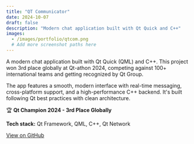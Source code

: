 ```yaml
---
title: "QT Communicator"
date: 2024-10-07
draft: false
description: "Modern chat application built with Qt Quick and C++"
images:
  - /images/portfolio/qtcom.png
  # Add more screenshot paths here
---
```


A modern chat application built with Qt Quick (QML) and C++. This project won 3rd place globally at Qt-athon 2024, competing against 100+ international teams and getting recognized by Qt Group.

The app features a smooth, modern interface with real-time messaging, cross-platform support, and a high-performance C++ backend. It's built following Qt best practices with clean architecture.

🏆 **Qt Champion 2024 - 3rd Place Globally**

**Tech stack:** Qt Framework, QML, C++, Qt Network

[View on GitHub](https://github.com/mtm-x/yeagerists-round2)
